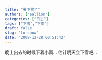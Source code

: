```yaml
---
title: "要下雪了"
authors: ["eallion"]
categories: ["日志"]
tags: ["下雪","下雨"]
draft: false
slug: "to-snow"
date: "2008-12-28 00:51:42"
---
```


晚上出去的时候下着小雨...
估计明天会下雪吧...
